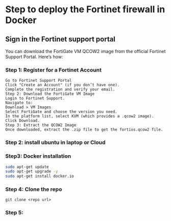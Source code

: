 # Step to deploy the Fortinet firewall in Docker

## Sign in the Fortinet support portal
You can download the FortiGate VM QCOW2 image from the official Fortinet Support Portal. Here’s how:

### Step 1: Register for a Fortinet Account
```
Go to Fortinet Support Portal
Click "Create an Account" (if you don’t have one).
Complete the registration and verify your email.
Step 2: Download the FortiGate VM Image
Login to Fortinet Support.
Navigate to:
Download > VM Images
Select FortiGate and choose the version you need.
In the platform list, select KVM (which provides a .qcow2 image).
Click Download.
Step 3: Extract the QCOW2 Image
Once downloaded, extract the .zip file to get the fortios.qcow2 file.
```
### Step 2: install ubuntu in laptop or Cloud

### Step3: Docker installation
```bash
sudo apt-get update
sudo apt-get upgrade -y
sudo apt-get install docker.io
```
### Step 4: Clone the repo
```
git clone <repo url>
```
### Step 5: 
